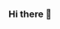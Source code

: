 ### Hi there 👋

<!--
**inkhz007/inkhz007** is a ✨ _special_ ✨ repository because its `README.md` (this file) appears on your GitHub profile.

Here are some ideas to get you started:

- 🔭 I’m currently working on ...
- 🌱 I’m currently learning ...
- 👯 I’m looking to collaborate on ...
- 🤔 I’m looking for help with ...
- 💬 Ask me about ...
- 📫 How to reach me: ...
- 😄 Pronouns: ...
- ⚡ Fun fact: ...
-->

<!--
![inkhz007's github stats](https://github-readme-stats.vercel.app/api?username=inkhz007&show_icons=true&theme=radical)

![Top Langs](https://github-readme-stats.vercel.app/api/top-langs/?username=inkhz007&layout=compact&hide=html)
-->

